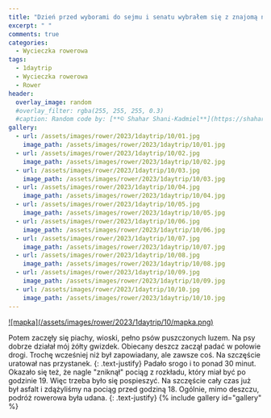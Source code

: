 ```yaml
---
title: "Dzień przed wyborami do sejmu i senatu wybrałem się z znajomą na trasę rowerową z Augustowa do Grajewa. Prognoza nie zachęcała do jazdy, miało trochę popadać, ale tylko trochę i bardzo mało, droga też miała być dobra. Niestety to nie do końca się sprawdziło. Droga z Grajewa do Augustowa jest jak jazda z tirami, jedziesz drogą, a z boku tiry zasuwały. Niezbyt to przyjemne uczucie, więc pojechaliśmy trochę na około. Tam już był asfalt, ale tylko na początku. "
excerpt: " "
comments: true
categories:
  - Wycieczka rowerowa
tags:
  - 1daytrip
  - Wycieczka rowerowa
  - Rower
header:
  overlay_image: random
  #overlay_filter: rgba(255, 255, 255, 0.3)
  #caption: Random code by: [**© Shahar Shani-Kadmiel**](https://shaharkadmiel.github.io)"
gallery:
  - url: /assets/images/rower/2023/1daytrip/10/01.jpg
    image_path: /assets/images/rower/2023/1daytrip/10/01.jpg
  - url: /assets/images/rower/2023/1daytrip/10/02.jpg
    image_path: /assets/images/rower/2023/1daytrip/10/02.jpg
  - url: /assets/images/rower/2023/1daytrip/10/03.jpg
    image_path: /assets/images/rower/2023/1daytrip/10/03.jpg
  - url: /assets/images/rower/2023/1daytrip/10/04.jpg
    image_path: /assets/images/rower/2023/1daytrip/10/04.jpg
  - url: /assets/images/rower/2023/1daytrip/10/05.jpg
    image_path: /assets/images/rower/2023/1daytrip/10/05.jpg
  - url: /assets/images/rower/2023/1daytrip/10/06.jpg
    image_path: /assets/images/rower/2023/1daytrip/10/06.jpg
  - url: /assets/images/rower/2023/1daytrip/10/07.jpg
    image_path: /assets/images/rower/2023/1daytrip/10/07.jpg
  - url: /assets/images/rower/2023/1daytrip/10/08.jpg
    image_path: /assets/images/rower/2023/1daytrip/10/08.jpg
  - url: /assets/images/rower/2023/1daytrip/10/09.jpg
    image_path: /assets/images/rower/2023/1daytrip/10/09.jpg
  - url: /assets/images/rower/2023/1daytrip/10/10.jpg
    image_path: /assets/images/rower/2023/1daytrip/10/10.jpg
---
```

<a href="https://connect.garmin.com/modern/activity/embed/12314898091" onclick="window.open(this.href); return false;">
![mapka](/assets/images/rower/2023/1daytrip/10/mapka.png)
</a>

Potem zaczęły się piachy, wioski, pełno psów puszczonych luzem. Na psy dobrze działał mój żółty gwizdek. Obiecany deszcz zaczął padać w połowie drogi. Trochę wcześniej niż był zapowiadany, ale zawsze coś. Na szczęście uratował nas przystanek. 
{: .text-justify}
Padało srogo i to ponad 30 minut. Okazało się też, że nagle "zniknął" pociąg z rozkładu, który miał być po godzinie 19. Więc trzeba było się pospieszyć. Na szczęście cały czas już był asfalt i zdążyliśmy na pociąg przed godziną 18. Ogólnie, mimo deszczu, podróż rowerowa była udana.
{: .text-justify}
{% include gallery id="gallery" %}

